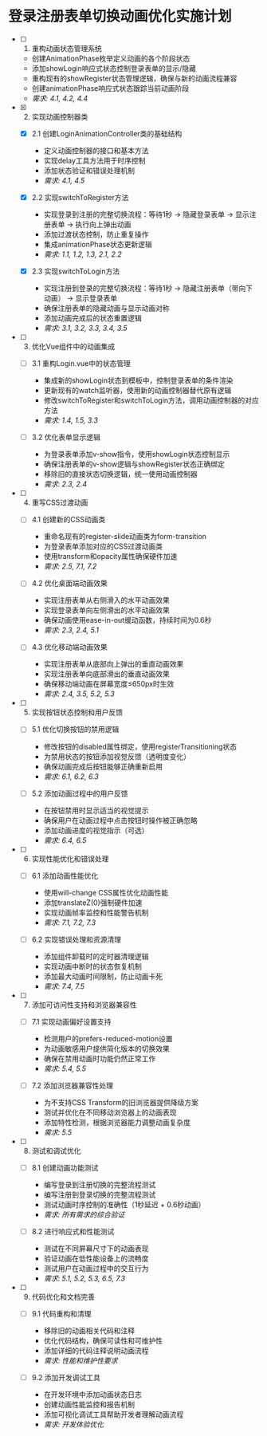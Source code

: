 # 登录注册表单切换动画优化实施计划

- [ ] 1. 重构动画状态管理系统
  - 创建AnimationPhase枚举定义动画的各个阶段状态
  - 添加showLogin响应式状态控制登录表单的显示/隐藏
  - 重构现有的showRegister状态管理逻辑，确保与新的动画流程兼容
  - 创建animationPhase响应式状态跟踪当前动画阶段
  - _需求: 4.1, 4.2, 4.4_

- [x] 2. 实现动画控制器类
  - [x] 2.1 创建LoginAnimationController类的基础结构
    - 定义动画控制器的接口和基本方法
    - 实现delay工具方法用于时序控制
    - 添加状态验证和错误处理机制
    - _需求: 4.1, 4.5_

  - [x] 2.2 实现switchToRegister方法
    - 实现登录到注册的完整切换流程：等待1秒 -> 隐藏登录表单 -> 显示注册表单 -> 执行向上弹出动画
    - 添加过渡状态控制，防止重复操作
    - 集成animationPhase状态更新逻辑
    - _需求: 1.1, 1.2, 1.3, 2.1, 2.2_

  - [x] 2.3 实现switchToLogin方法
    - 实现注册到登录的完整切换流程：等待1秒 -> 隐藏注册表单（带向下动画） -> 显示登录表单
    - 确保注册表单的隐藏动画与显示动画对称
    - 添加动画完成后的状态重置逻辑
    - _需求: 3.1, 3.2, 3.3, 3.4, 3.5_

- [ ] 3. 优化Vue组件中的动画集成
  - [ ] 3.1 重构Login.vue中的状态管理
    - 集成新的showLogin状态到模板中，控制登录表单的条件渲染
    - 更新现有的watch监听器，使用新的动画控制器替代原有逻辑
    - 修改switchToRegister和switchToLogin方法，调用动画控制器的对应方法
    - _需求: 1.4, 1.5, 3.3_

  - [ ] 3.2 优化表单显示逻辑
    - 为登录表单添加v-show指令，使用showLogin状态控制显示
    - 确保注册表单的v-show逻辑与showRegister状态正确绑定
    - 移除旧的直接状态切换逻辑，统一使用动画控制器
    - _需求: 2.3, 2.4_

- [ ] 4. 重写CSS过渡动画
  - [ ] 4.1 创建新的CSS动画类
    - 重命名现有的register-slide动画类为form-transition
    - 为登录表单添加对应的CSS过渡动画类
    - 使用transform和opacity属性确保硬件加速
    - _需求: 2.5, 7.1, 7.2_

  - [ ] 4.2 优化桌面端动画效果
    - 实现注册表单从右侧滑入的水平动画效果
    - 实现登录表单向左侧滑出的水平动画效果
    - 确保动画使用ease-in-out缓动函数，持续时间为0.6秒
    - _需求: 2.3, 2.4, 5.1_

  - [ ] 4.3 优化移动端动画效果
    - 实现注册表单从底部向上弹出的垂直动画效果
    - 实现注册表单向底部滑出的垂直动画效果
    - 确保移动端动画在屏幕宽度≤650px时生效
    - _需求: 2.4, 3.5, 5.2, 5.3_

- [ ] 5. 实现按钮状态控制和用户反馈
  - [ ] 5.1 优化切换按钮的禁用逻辑
    - 修改按钮的disabled属性绑定，使用registerTransitioning状态
    - 为禁用状态的按钮添加视觉反馈（透明度变化）
    - 确保动画完成后按钮能够正确重新启用
    - _需求: 6.1, 6.2, 6.3_

  - [ ] 5.2 添加动画过程中的用户反馈
    - 在按钮禁用时显示适当的视觉提示
    - 确保用户在动画过程中点击按钮时操作被正确忽略
    - 添加动画进度的视觉指示（可选）
    - _需求: 6.4, 6.5_

- [ ] 6. 实现性能优化和错误处理
  - [ ] 6.1 添加动画性能优化
    - 使用will-change CSS属性优化动画性能
    - 添加translateZ(0)强制硬件加速
    - 实现动画帧率监控和性能警告机制
    - _需求: 7.1, 7.2, 7.3_

  - [ ] 6.2 实现错误处理和资源清理
    - 添加组件卸载时的定时器清理逻辑
    - 实现动画中断时的状态恢复机制
    - 添加最大动画时间限制，防止动画卡死
    - _需求: 7.4, 7.5_

- [ ] 7. 添加可访问性支持和浏览器兼容性
  - [ ] 7.1 实现动画偏好设置支持
    - 检测用户的prefers-reduced-motion设置
    - 为动画敏感用户提供简化版本的切换效果
    - 确保在禁用动画时功能仍然正常工作
    - _需求: 5.4, 5.5_

  - [ ] 7.2 添加浏览器兼容性处理
    - 为不支持CSS Transform的旧浏览器提供降级方案
    - 测试并优化在不同移动浏览器上的动画表现
    - 添加特性检测，根据浏览器能力调整动画复杂度
    - _需求: 5.5_

- [ ] 8. 测试和调试优化
  - [ ] 8.1 创建动画功能测试
    - 编写登录到注册切换的完整流程测试
    - 编写注册到登录切换的完整流程测试
    - 测试动画时序控制的准确性（1秒延迟 + 0.6秒动画）
    - _需求: 所有需求的综合验证_

  - [ ] 8.2 进行响应式和性能测试
    - 测试在不同屏幕尺寸下的动画表现
    - 验证动画在低性能设备上的流畅度
    - 测试用户在动画过程中的交互行为
    - _需求: 5.1, 5.2, 5.3, 6.5, 7.3_

- [ ] 9. 代码优化和文档完善
  - [ ] 9.1 代码重构和清理
    - 移除旧的动画相关代码和注释
    - 优化代码结构，确保可读性和可维护性
    - 添加详细的代码注释说明动画流程
    - _需求: 性能和维护性要求_

  - [ ] 9.2 添加开发调试工具
    - 在开发环境中添加动画状态日志
    - 创建动画性能监控和报告机制
    - 添加可视化调试工具帮助开发者理解动画流程
    - _需求: 开发体验优化_
